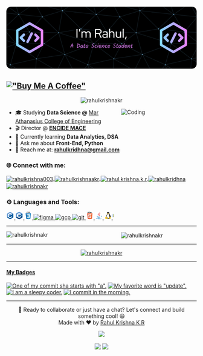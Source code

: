 ![Header](./github-header-image.png)

[!["Buy Me A Coffee"](https://www.buymeacoffee.com/assets/img/custom_images/orange_img.png)](https://www.buymeacoffee.com/rahulkrishnakr)
---
<p align="center"> <img src="https://komarev.com/ghpvc/?username=rahulkrishnakr&label=Profile%20views&color=0e75b6&style=flat" alt="rahulkrishnakr" /> </p>

<img align="right" alt="Coding" width="200" src="https://c.tenor.com/y2JXkY1pXkwAAAAC/tenor.gif">

- 🎓 Studying **Data Science @** [Mar Athanasius College of Engineering](https://mace.ac.in)  
- 🎬 Director @ **[ENCIDE MACE](https://encidemace.xyz)**  
- 🌱 Currently learning **Data Analytics, DSA**  
- 💬 Ask me about **Front-End, Python**  
- 📧 Reach me at: **rahulkridhna@gmail.com**  


<h3 align="left">🌐 Connect with me:</h3>
<p align="left">
  <a href="https://codepen.io/rahulkrishna003" target="blank">
    <img align="center" src="https://raw.githubusercontent.com/rahuldkjain/github-profile-readme-generator/master/src/images/icons/Social/codepen.svg" alt="rahulkrishna003" height="20" width="30" />
  </a>
  <a href="https://linkedin.com/in/rahulkrishnaakr" target="blank">
    <img align="center" src="https://raw.githubusercontent.com/rahuldkjain/github-profile-readme-generator/master/src/images/icons/Social/linked-in-alt.svg" alt="rahulkrishnaakr" height="20" width="30" />
  </a>
  <a href="https://instagram.com/rahul.krishna.k.r" target="blank">
    <img align="center" src="https://raw.githubusercontent.com/rahuldkjain/github-profile-readme-generator/master/src/images/icons/Social/instagram.svg" alt="rahul.krishna.k.r" height="20" width="30" />
  </a>
  <a href="https://www.hackerrank.com/rahulkridhna" target="blank">
    <img align="center" src="https://raw.githubusercontent.com/rahuldkjain/github-profile-readme-generator/master/src/images/icons/Social/hackerrank.svg" alt="rahulkridhna" height="20" width="30" />
  </a>
  <a href="https://www.leetcode.com/rahulkrishnakr" target="blank">
    <img align="center" src="https://raw.githubusercontent.com/rahuldkjain/github-profile-readme-generator/master/src/images/icons/Social/leet-code.svg" alt="rahulkrishnakr" height="20" width="30" />
  </a>
</p>



<h3 align="left">⚙️ Languages and Tools:</h3>
<p align="left">
  <a href="https://www.cprogramming.com/" target="_blank" rel="noreferrer"> 
    <img src="https://raw.githubusercontent.com/devicons/devicon/master/icons/c/c-original.svg" alt="c" width="20" height="20"/> 
  </a> 
  <a href="https://www.w3schools.com/cpp/" target="_blank" rel="noreferrer"> 
    <img src="https://raw.githubusercontent.com/devicons/devicon/master/icons/cplusplus/cplusplus-original.svg" alt="cplusplus" width="20" height="20"/> 
  </a> 
  <a href="https://www.w3schools.com/css/" target="_blank" rel="noreferrer"> 
    <img src="https://raw.githubusercontent.com/devicons/devicon/master/icons/css3/css3-original-wordmark.svg" alt="css3" width="20" height="20"/> 
  </a> 
  <a href="https://www.figma.com/" target="_blank" rel="noreferrer"> 
    <img src="https://www.vectorlogo.zone/logos/figma/figma-icon.svg" alt="figma" width="20" height="20"/> 
  </a> 
  <a href="https://cloud.google.com" target="_blank" rel="noreferrer"> 
    <img src="https://www.vectorlogo.zone/logos/google_cloud/google_cloud-icon.svg" alt="gcp" width="20" height="20"/> 
  </a> 
  <a href="https://git-scm.com/" target="_blank" rel="noreferrer"> 
    <img src="https://www.vectorlogo.zone/logos/git-scm/git-scm-icon.svg" alt="git" width="20" height="20"/> 
  </a> 
  <a href="https://www.w3.org/html/" target="_blank" rel="noreferrer"> 
    <img src="https://raw.githubusercontent.com/devicons/devicon/master/icons/html5/html5-original-wordmark.svg" alt="html5" width="20" height="20"/> 
  </a> 
  <a href="https://www.java.com" target="_blank" rel="noreferrer"> 
    <img src="https://raw.githubusercontent.com/devicons/devicon/master/icons/java/java-original.svg" alt="java" width="20" height="20"/> 
  </a> 
  <a href="https://www.linux.org/" target="_blank" rel="noreferrer"> 
    <img src="https://raw.githubusercontent.com/devicons/devicon/master/icons/linux/linux-original.svg" alt="linux" width="20" height="20"/> 
  </a> 
  <a href="https://www.python.org" target="_blank" rel="noreferrer"> 
    <img src="https://raw.githubusercontent.com/devicons/devicon/master/icons/python/python-original.svg" alt="python" width="2" height="20"/> 
  </a> 
</p>

---

<p><img align="left" width=300px src="http://github-profile-summary-cards.vercel.app/api/cards/repos-per-language?username=rahulkrishnakr&theme=default" alt="rahulkrishnakr" /></p>

<p>&nbsp;<img align="center" width=300px src="http://github-profile-summary-cards.vercel.app/api/cards/stats?username=rahulkrishnakr&theme=default" alt="rahulkrishnakr" /></p>

---

<p align="center"> 
  <a href="https://github.com/ryo-ma/github-profile-trophy">
    <img src="https://github-profile-trophy.vercel.app/?username=rahulkrishnakr&row=1&column=7" alt="rahulkrishnakr" />
  </a> 
</p>

---
<!-- my-badges start -->
<h4><a href="https://github.com/my-badges/my-badges">My Badges</a></h4>

<a href="my-badges/a-commit.md"><img src="https://my-badges.github.io/my-badges/a-commit.png" alt="One of my commit sha starts with &quot;a&quot;." title="One of my commit sha starts with &quot;a&quot;." width="64"></a>
<a href="my-badges/favorite-word.md"><img src="https://my-badges.github.io/my-badges/favorite-word.png" alt="My favorite word is &quot;update&quot;." title="My favorite word is &quot;update&quot;." width="64"></a>
<a href="my-badges/sleepy-coder.md"><img src="https://my-badges.github.io/my-badges/sleepy-coder.png" alt="I am a sleepy coder." title="I am a sleepy coder." width="64"></a>
<a href="my-badges/morning-commits.md"><img src="https://my-badges.github.io/my-badges/morning-commits.png" alt="I commit in the morning." title="I commit in the morning." width="64"></a>
<!-- my-badges end -->


---

<p align="center">
  🚀 Ready to collaborate or just have a chat? Let's connect and build something cool! 😄 <br>
  Made with ❤️ by <a href="https://github.com/rahulkrishnakr">Rahul Krishna K R</a>
</p>

<p align="center">
  <img src="https://media.giphy.com/media/jpVnC65DmYeyRL4LHS/giphy.gif" width="200">
</p>

<p align="center">
  <a href="https://github.com/rahulkrishnakr"><img src="https://img.shields.io/github/followers/rahulkrishnakr?label=Follow%20Me&style=social"></a>
  <a href="https://github.com/rahulkrishnakr"><img src="https://img.shields.io/github/stars/rahulkrishnakr?affiliations=OWNER%2CCOLLABORATOR&style=social"></a>
</p>

